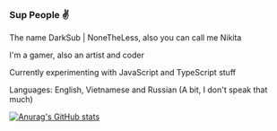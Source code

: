 ### Sup People ✌️

The name DarkSub | NoneTheLess, also you can call me Nikita

I'm a gamer, also an artist and coder

Currently experimenting with JavaScript and TypeScript stuff

Languages: English, Vietnamese and Russian (A bit, I don't speak that much)

[![Anurag's GitHub stats](https://github-readme-stats.vercel.app/api?username=darksub2004&count_private=true&show_icons=true&theme=onedark)](https://github.com/anuraghazra/github-readme-stats)
